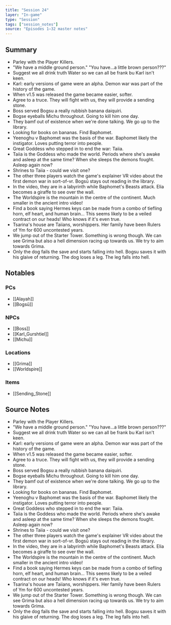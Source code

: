 ```yaml
---
title: "Session 24"
layer: "In-game"
type: "Session"
tags: ["session_notes"]
source: "Episodes 1–32 master notes"
---
```

## Summary

- Parley with the Player Killers.
- "We have a middle ground person." "You have...a little brown person???"
- Suggest we all drink truth Water so we can all be frank bu Karl isn't keen.
- Karl: early versions of game were an alpha. Demon war was part of the history of the game.
- When v1.5 was released the game became easier, softer.
- Agree to a truce. They will fight with us, they will provide a sending stone.
- Boss served Bogsu a really rubbish banana daiquiri.
- Bogse eyeballs Michu throughout. Going to kill him one day.
- They bamf out of existence when we're done talking. We go up to the library.
- Looking for books on bananas. Find Baphomet.
- Yeenoghu v Baphomet was the basis of the war. Baphomet likely the instigator. Loves putting terror into people.
- Great Goddess who stepped in to end the war: Taiia.
- Taiia is the Goddess who made the world. Periods where she's awake and asleep at the same time? When she sleeps the demons fought. Asleep again now?
- Shrines to Taiia - could we visit one?
- The other three players watch the game's explainer VR video about the first demon war in sort-of-vr. Bogsū stays out reading in the library.
- In the video, they are in a labyrinth while Baphomet's Beasts attack. Elia becomes a giraffe to see over the wall.
- The Worldspire is the mountain in the centre of the continent. Much smaller in the ancient intro video!
- Find a book saying Hermes keys can be made from a combo of tiefling horn, elf heart, and human brain... This seems likely to be a veiled contract on our heads! Who knows if it's even true.
- Tsarina's house are Taiians, worshippers. Her family have been Rulers of Ym for 600 uncontested years.
- We jump out of the Starter Tower. Something is wrong though. We can see Grima but also a hell dimension racing up towards us. We try to aim towards Grima.
- Only the dog fails the save and starts falling into hell. Bogsu saves it with his glaive of returning. The dog loses a leg. The leg falls into hell.
## Notables

### PCs
- [[Alayah]]
- [[Bogsū]]

### NPCs
- [[Boss]]
- [[Karl_Gurshtiel]]
- [[Michu]]

### Locations
- [[Grima]]
- [[Worldspire]]

### Items
- [[Sending_Stone]]
## Source Notes

- Parley with the Player Killers. 
- "We have a middle ground person." "You have...a little brown person???"
- Suggest we all drink truth Water so we can all be frank bu Karl isn't keen.
- Karl: early versions of game were an alpha. Demon war was part of the history of the game.
- When v1.5 was released the game became easier, softer.
- Agree to a truce. They will fight with us, they will provide a sending stone.
- Boss served Bogsu a really rubbish banana daiquiri. 
- Bogse eyeballs Michu throughout. Going to kill him one day.
- They bamf out of existence when we're done talking. We go up to the library.
- Looking for books on bananas. Find Baphomet.
- Yeenoghu v Baphomet was the basis of the war. Baphomet likely the instigator. Loves putting terror into people.
- Great Goddess who stepped in to end the war: Taiia.
- Taiia is the Goddess who made the world. Periods where she's awake and asleep at the same time? When she sleeps the demons fought. Asleep again now?
- Shrines to Taiia - could we visit one?
- The other three players watch the game's explainer VR video about the first demon war in sort-of-vr. Bogsū stays out reading in the library. 
- In the video, they are in a labyrinth while Baphomet's Beasts attack. Elia becomes a giraffe to see over the wall.
- The Worldspire is the mountain in the centre of the continent. Much smaller in the ancient intro video!
- Find a book saying Hermes keys can be made from a combo of tiefling horn, elf heart, and human brain... This seems likely to be a veiled contract on our heads! Who knows if it's even true.
- Tsarina's house are Taiians, worshippers. Her family have been Rulers of Ym for 600 uncontested years.
- We jump out of the Starter Tower. Something is wrong though. We can see Grima but also a hell dimension racing up towards us. We try to aim towards Grima.
- Only the dog fails the save and starts falling into hell. Bogsu saves it with his glaive of returning. The dog loses a leg. The leg falls into hell.

